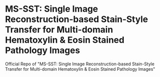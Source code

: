 # MS-SST: Single Image Reconstruction-based Stain-Style Transfer for Multi-domain Hematoxylin & Eosin Stained Pathology Images
Official Repo of "MS-SST: Single Image Reconstruction-based Stain-Style Transfer for Multi-domain Hematoxylin & Eosin Stained Pathology Images"
